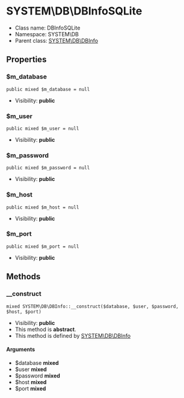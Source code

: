 SYSTEM\DB\DBInfoSQLite
===============






* Class name: DBInfoSQLite
* Namespace: SYSTEM\DB
* Parent class: [SYSTEM\DB\DBInfo](SYSTEM-DB-DBInfo)





Properties
----------


### $m_database

    public mixed $m_database = null





* Visibility: **public**


### $m_user

    public mixed $m_user = null





* Visibility: **public**


### $m_password

    public mixed $m_password = null





* Visibility: **public**


### $m_host

    public mixed $m_host = null





* Visibility: **public**


### $m_port

    public mixed $m_port = null





* Visibility: **public**


Methods
-------


### __construct

    mixed SYSTEM\DB\DBInfo::__construct($database, $user, $password, $host, $port)





* Visibility: **public**
* This method is **abstract**.
* This method is defined by [SYSTEM\DB\DBInfo](SYSTEM-DB-DBInfo)


#### Arguments
* $database **mixed**
* $user **mixed**
* $password **mixed**
* $host **mixed**
* $port **mixed**



